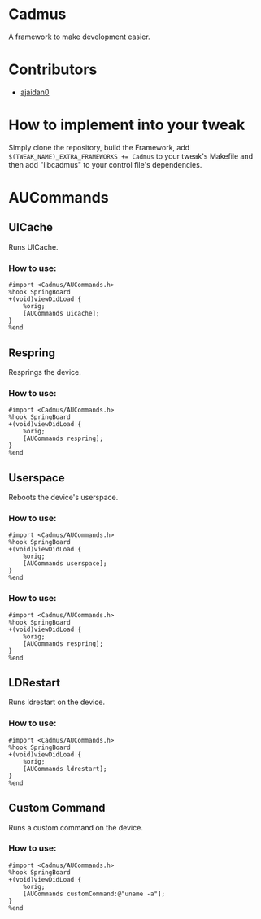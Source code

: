 # Cadmus

A framework to make development easier.

# Contributors

- [ajaidan0](https://github.com/ajaidan0)

# How to implement into your tweak

Simply clone the repository, build the Framework, add ``$(TWEAK_NAME)_EXTRA_FRAMEWORKS += Cadmus`` to your tweak's Makefile and then add  "libcadmus" to your control file's dependencies.

# AUCommands

## UICache

Runs UICache.

### How to use:

    #import <Cadmus/AUCommands.h>
    %hook SpringBoard
    +(void)viewDidLoad {
        %orig;
        [AUCommands uicache];
    }
    %end

## Respring

Resprings the device.

### How to use:

    #import <Cadmus/AUCommands.h>
    %hook SpringBoard
    +(void)viewDidLoad {
        %orig;
        [AUCommands respring];
    }
    %end

## Userspace

Reboots the device's userspace.

### How to use:

    #import <Cadmus/AUCommands.h>
    %hook SpringBoard
    +(void)viewDidLoad {
        %orig;
        [AUCommands userspace];
    }
    %end

### How to use:

    #import <Cadmus/AUCommands.h>
    %hook SpringBoard
    +(void)viewDidLoad {
        %orig;
        [AUCommands respring];
    }
    %end

## LDRestart

Runs ldrestart on the device.

### How to use:

    #import <Cadmus/AUCommands.h>
    %hook SpringBoard
    +(void)viewDidLoad {
        %orig;
        [AUCommands ldrestart];
    }
    %end

## Custom Command

Runs a custom command on the device.

### How to use:

    #import <Cadmus/AUCommands.h>
    %hook SpringBoard
    +(void)viewDidLoad {
        %orig;
        [AUCommands customCommand:@"uname -a"];
    }
    %end
